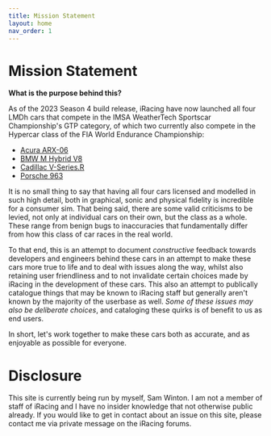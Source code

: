 ```yaml
---
title: Mission Statement
layout: home
nav_order: 1
---
```


# Mission Statement

**What is the purpose behind this?**

As of the 2023 Season 4 build release, iRacing have now launched all four LMDh cars that compete in the IMSA WeatherTech Sportscar Championship's GTP category, of which two currently also compete in the Hypercar class of the FIA World Endurance Championship:

- [Acura ARX-06](https://www.iracing.com/cars/acura-arx-06-gtp/)
- [BMW M Hybrid V8](https://www.iracing.com/cars/bmw-m-hybrid-v8-lmdh/)
- [Cadillac V-Series.R](https://www.iracing.com/cars/cadillac-v-series-r-gtp/)
- [Porsche 963](https://www.iracing.com/cars/porsche-963-gtp/)

It is no small thing to say that having all four cars licensed and modelled in such high detail, both in graphical, sonic and physical fidelity is incredible for a consumer sim. That being said, there are some valid criticisms to be levied, not only at individual cars on their own, but the class as a whole. These range from benign bugs to inaccuracies that fundamentally differ from how this class of car races in the real world.

To that end, this is an attempt to document *constructive* feedback towards developers and engineers behind these cars in an attempt to make these cars more true to life and to deal with issues along the way, whilst also retaining user friendliness and to not invalidate certain choices made by iRacing in the development of these cars. This also an attempt to publically catalogue things that may be known to iRacing staff but generally aren't known by the majority of the userbase as well. *Some of these issues may also be deliberate choices*, and cataloging these quirks is of benefit to us as end users.

In short, let's work together to make these cars both as accurate, and as enjoyable as possible for everyone.

# Disclosure

This site is currently being run by myself, Sam Winton. I am not a member of staff of iRacing and I have no insider knowledge that not otherwise public already. If you would like to get in contact about an issue on this site, please contact me via private message on the iRacing forums.